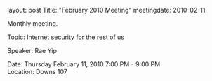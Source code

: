layout: post
Title: "February 2010 Meeting"
meetingdate: 2010-02-11

Monthly meeting.                                                               
                                                                             
Topic: Internet security for the rest of us                                    
                                                                             
Speaker: Rae Yip                                                               
                                                                             
Date: Thursday February 11, 2010 7:00 PM - 9:00 PM                               
Location: Downs 107                                         
